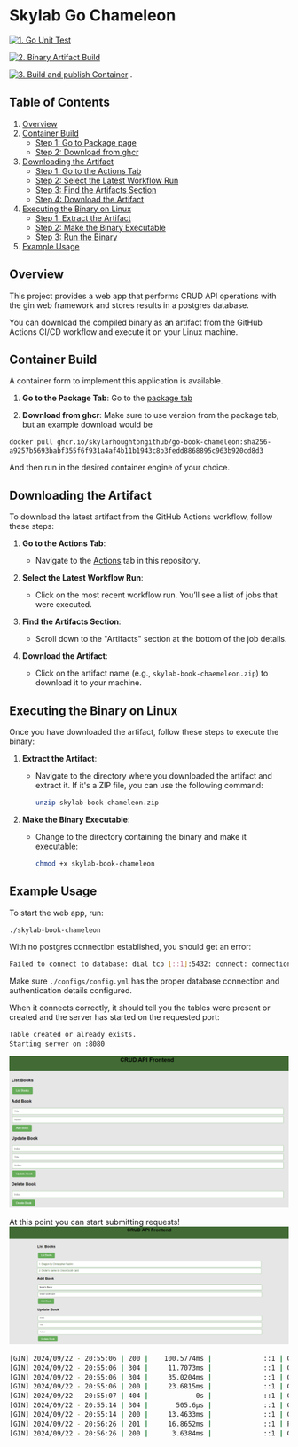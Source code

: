 # Skylab Go Chameleon

[![1. Go Unit Test](https://github.com/SkylarHoughtonGithub/go-chameleon/actions/workflows/unit_test.yml/badge.svg)](https://github.com/SkylarHoughtonGithub/go-chameleon/actions/workflows/unit_test.yml)

[![2. Binary Artifact Build](https://github.com/SkylarHoughtonGithub/go-chameleon/actions/workflows/build_exe.yml/badge.svg)](https://github.com/SkylarHoughtonGithub/go-chameleon/actions/workflows/build_exe.yml)

[![3. Build and publish Container](https://github.com/SkylarHoughtonGithub/go-book-chameleon/actions/workflows/build_container.yml/badge.svg?branch=release)](https://github.com/SkylarHoughtonGithub/go-book-chameleon/actions/workflows/build_container.yml)
.
## Table of Contents
1. [Overview](#overview)
2. [Container Build](#container-build)
   - [Step 1: Go to Package page](#step-1-package-page)
   - [Step 2: Download from ghcr](#step-2-download-from-ghcr)
3. [Downloading the Artifact](#downloading-the-artifact)
   - [Step 1: Go to the Actions Tab](#step-1-go-to-the-actions-tab)
   - [Step 2: Select the Latest Workflow Run](#step-2-select-the-latest-workflow-run)
   - [Step 3: Find the Artifacts Section](#step-3-find-the-artifacts-section)
   - [Step 4: Download the Artifact](#step-4-download-the-artifact)
4. [Executing the Binary on Linux](#executing-the-binary-on-linux)
   - [Step 1: Extract the Artifact](#step-1-extract-the-artifact)
   - [Step 2: Make the Binary Executable](#step-2-make-the-binary-executable)
   - [Step 3: Run the Binary](#step-3-run-the-binary)
5. [Example Usage](#example-usage)


## Overview

This project provides a web app that performs CRUD API operations with the gin web framework and stores results in a postgres database. 
 
You can download the compiled binary as an artifact from the GitHub Actions CI/CD workflow and execute it on your Linux machine.

## Container Build
A container form to implement this application is available.

1. **Go to the Package Tab**:
Go to the [package tab](https://github.com/SkylarHoughtonGithub/go-book-chameleon/pkgs/container/go-book-chameleon)

2. **Download from ghcr**:
Make sure to use version from the package tab, but an example download would be 

```
docker pull ghcr.io/skylarhoughtongithub/go-book-chameleon:sha256-a9257b5693babf355f6f931a4af4b11b1943c8b3fedd8868895c963b920cd8d3
```
And then run in the desired container engine of your choice.

## Downloading the Artifact

To download the latest artifact from the GitHub Actions workflow, follow these steps:

1. **Go to the Actions Tab**:
   - Navigate to the [Actions](https://github.com/SkylarHoughtonGithub/go-chameleon/actions) tab in this repository.

2. **Select the Latest Workflow Run**:
   - Click on the most recent workflow run. You’ll see a list of jobs that were executed.

3. **Find the Artifacts Section**:
   - Scroll down to the "Artifacts" section at the bottom of the job details.

4. **Download the Artifact**:
   - Click on the artifact name (e.g., `skylab-book-chaemeleon.zip`) to download it to your machine.

## Executing the Binary on Linux

Once you have downloaded the artifact, follow these steps to execute the binary:

1. **Extract the Artifact**:
   - Navigate to the directory where you downloaded the artifact and extract it. If it's a ZIP file, you can use the following command:
     ```bash
     unzip skylab-book-chameleon.zip
     ```

2. **Make the Binary Executable**:
   - Change to the directory containing the binary and make it executable:
     ```bash
     chmod +x skylab-book-chameleon
     ```

## Example Usage

To start the web app, run:
```bash
./skylab-book-chameleon
```

With no postgres connection established, you should get an error: 
```bash
Failed to connect to database: dial tcp [::1]:5432: connect: connection refused
```

Make sure `./configs/config.yml` has the proper database connection and authentication details configured.

When it connects correctly, it should tell you the tables were present or created and the server has started on the requested port: 
```bash
Table created or already exists.
Starting server on :8080
```
![Server Started](static/images/server_started.png)


At this point you can start submitting requests!
![Added Entries](static/images/entries_added.png)
```bash
[GIN] 2024/09/22 - 20:55:06 | 200 |    100.5774ms |             ::1 | GET      "/static/"
[GIN] 2024/09/22 - 20:55:06 | 304 |     11.7073ms |             ::1 | GET      "/static/styles.css"
[GIN] 2024/09/22 - 20:55:06 | 304 |     35.0204ms |             ::1 | GET      "/static/books.js"
[GIN] 2024/09/22 - 20:55:06 | 200 |     23.6815ms |             ::1 | GET      "/api/books"
[GIN] 2024/09/22 - 20:55:07 | 404 |            0s |             ::1 | GET      "/favicon.ico"
[GIN] 2024/09/22 - 20:55:14 | 304 |       505.6µs |             ::1 | GET      "/static/"
[GIN] 2024/09/22 - 20:55:14 | 200 |     13.4633ms |             ::1 | GET      "/api/books"
[GIN] 2024/09/22 - 20:56:26 | 201 |     16.8652ms |             ::1 | POST     "/api/books"
[GIN] 2024/09/22 - 20:56:26 | 200 |      3.6384ms |             ::1 | GET      "/api/books"
```